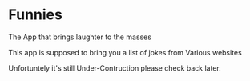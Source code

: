 # Funnies
The App that brings laughter to the masses

This app is supposed to bring you a list of jokes from Various websites

Unfortuntely it's still Under-Contruction please check back later.
